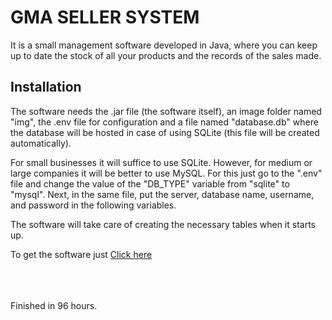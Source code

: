 # GMA SELLER SYSTEM
It is a small management software developed in Java, where you can keep up to date the stock of all your products and the records of the sales made.

## Installation
The software needs the .jar file (the software itself), an image folder named "img", the .env file for configuration and a file named "database.db" where the database will be hosted in case of using SQLite (this file will be created automatically).

For small businesses it will suffice to use SQLite. However, for medium or large companies it will be better to use MySQL. For this just go to the ".env" file and change the value of the "DB_TYPE" variable from "sqlite" to "mysql". Next, in the same file, put the server, database name, username, and password in the following variables.

The software will take care of creating the necessary tables when it starts up.

To get the software just [Click here](https://drive.google.com/file/d/1HDuXQ9eRPLgPinDtdvwmV22EH09N4a4O/view?usp=sharing)

<br><br><br>
Finished in 96 hours.
